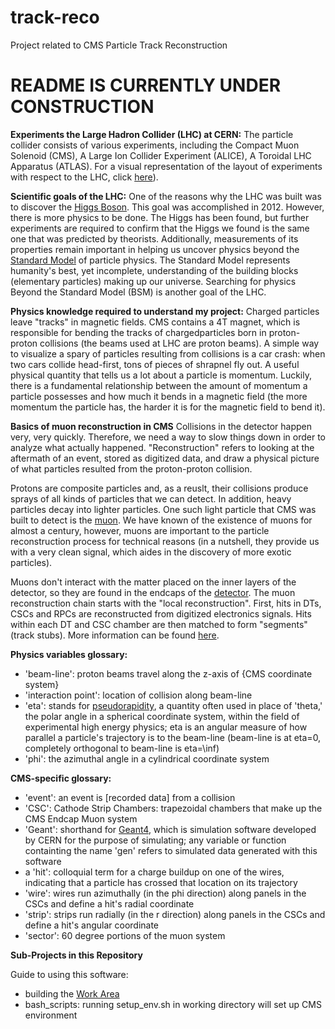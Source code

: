 # track-reco
Project related to CMS Particle Track Reconstruction

# README IS CURRENTLY UNDER CONSTRUCTION

**Experiments the Large Hadron Collider (LHC) at CERN:**
The particle collider consists of various experiments, including the Compact Muon Solenoid (CMS), A Large Ion Collider Experiment (ALICE), A Toroidal LHC Apparatus (ATLAS). For a visual representation of the layout of experiments with respect to the LHC, click [here](http://cds.cern.ch/images/OPEN-PHO-ACCEL-2013-056-1)).

**Scientific goals of the LHC:**
One of the reasons why the LHC was built was to discover the [Higgs Boson](https://en.wikipedia.org/wiki/Higgs_boson). This goal was accomplished in 2012. However, there is more physics to be done. The Higgs has been found, but further experiments are required to confirm that the Higgs we found is the same one that was predicted by theorists. Additionally, measurements of its properties remain important in helping us uncover physics beyond the [Standard Model](https://home.cern/science/physics/standard-model) of particle physics. The Standard Model represents humanity's best, yet incomplete, understanding of the building blocks (elementary particles) making up our universe. Searching for physics Beyond the Standard Model (BSM) is another goal of the LHC.

**Physics knowledge required to understand my project:**
Charged particles leave "tracks" in magnetic fields. CMS contains a 4T magnet, which is responsible for bending the tracks of chargedparticles born in proton-proton collisions (the beams used at LHC are proton beams). A simple way to visualize a spary of particles resulting from collisions is a car crash: when two cars collide head-first, tons of pieces of shrapnel fly out. A useful physical quantity that tells us a lot about a particle is momentum. Luckily, there is a fundamental relationship between the amount of momentum a particle possesses and how much it bends in a magnetic field (the more momentum the particle has, the harder it is for the magnetic field to bend it). 

**Basics of muon reconstruction in CMS**
Collisions in the detector happen very, very quickly. Therefore, we need a way to slow things down in order to analyze what actually happened. "Reconstruction" refers to looking at the aftermath of an event, stored as digitized data, and draw a physical picture of what particles resulted from the proton-proton collision.

Protons are composite particles and, as a reuslt, their collisions produce sprays of all kinds of particles that we can detect. In addition, heavy particles decay into lighter particles. One such light particle that CMS was built to detect is the [muon](https://en.wikipedia.org/wiki/Muon). We have known of the existence of muons for almost a century, however, muons are important to the particle reconstruction process for technical reasons (in a nutshell, they provide us with a very clean signal, which aides in the discovery of more exotic particles). 

Muons don't interact with the matter placed on the inner layers of the detector, so they are found in the endcaps of the [detector](http://cms.web.cern.ch/news/muon-detectors).
The muon reconstruction chain starts with the "local reconstruction". First, hits in DTs, CSCs and RPCs are reconstructed from digitized electronics signals. Hits within each DT and CSC chamber are then matched to form "segments" (track stubs). More information can be found [here](https://twiki.cern.ch/twiki/bin/view/CMSPublic/WorkBookMuonAnalysis).

**Physics variables glossary:**
- 'beam-line': proton beams travel along the z-axis of {CMS coordinate system}
- 'interaction point': location of collision along beam-line
- 'eta': stands for [pseudorapidity](https://en.wikipedia.org/wiki/Pseudorapidity), a quantity often used in place of 'theta,' the polar angle in a spherical coordinate system, within the field of experimental high energy physics; eta is an angular measure of how parallel a particle's trajectory is to the beam-line (beam-line is at eta=0, completely orthogonal to beam-line is eta=\inf)
- 'phi': the azimuthal angle in a cylindrical coordinate system

**CMS-specific glossary:**
- 'event': an event is [recorded data] from a collision
- 'CSC': Cathode Strip Chambers: trapezoidal chambers that make up the CMS Endcap Muon system
- 'Geant': shorthand for [Geant4](http://geant4.web.cern.ch/), which is simulation software developed by CERN for the purpose of simulating; any variable or function containting the name 'gen' refers to simulated data generated with this software
- a 'hit': colloquial term for a charge buildup on one of the wires, indicating that a particle has crossed that location on its trajectory
- 'wire': wires run azimuthally (in the phi direction) along panels in the CSCs and define a hit's radial coordinate
- 'strip': strips run radially (in the r direction) along panels in the CSCs and define a hit's angular coordinate
- 'sector': 60 degree portions of the muon system 

**Sub-Projects in this Repository**

Guide to using this software:
- building the [Work Area](https://twiki.cern.ch/twiki/bin/view/CMSPublic/WorkBookSetComputerNode#Create_a_work_area_and_build_the)
- bash_scripts: running setup_env.sh in working directory will set up CMS environment
<!---Calibration, Propagation, Algorithm, Efficiency // Digital & Not Digital-->
